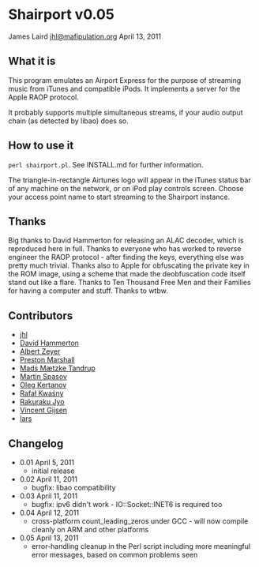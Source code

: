 Shairport v0.05
==============
James Laird <jhl@mafipulation.org>
April 13, 2011

What it is
----------
This program emulates an Airport Express for the purpose of streaming music from iTunes and compatible iPods. It implements a server for the Apple RAOP protocol.

It probably supports multiple simultaneous streams, if your audio output chain (as detected by libao) does so.

How to use it
-------------
`perl shairport.pl`. See INSTALL.md for further information.

The triangle-in-rectangle Airtunes logo will appear in the iTunes status bar of any machine on the network, or on iPod play controls screen. Choose your access point name to start streaming to the Shairport instance.

Thanks
------
Big thanks to David Hammerton for releasing an ALAC decoder, which is reproduced here in full.
Thanks to everyone who has worked to reverse engineer the RAOP protocol - after finding the keys, everything else was pretty much trivial.
Thanks also to Apple for obfuscating the private key in the ROM image, using a scheme that made the deobfuscation code itself stand out like a flare.
Thanks to Ten Thousand Free Men and their Families for having a computer and stuff.
Thanks to wtbw.

Contributors
------------
* [jhl](mailto:jhl@axdf.net)
* [David Hammerton](http://craz.net/)
* [Albert Zeyer](mailto:albert.zeyer@rwth-aachen.de)
* [Preston Marshall](mailto:preston@synergyeoc.com)
* [Mads Mætzke Tandrup](mailto:mads@tandrup.org)
* [Martin Spasov](mailto:mspasov@gmail.com)
* [Oleg Kertanov](mailto:okertanov@gmail.com)
* [Rafał Kwaśny](mailto:mag@entropy.be)
* [Rakuraku Jyo](mailto:jyo.rakuraku@gmail.com)
* [Vincent Gijsen](mailto:vtj.gijsen@gmail.com)
* [lars](mailto:lars@namsral.com)

Changelog
---------
* 0.01  April 5, 2011
    * initial release
* 0.02  April 11, 2011
    * bugfix: libao compatibility
* 0.03  April 11, 2011
    * bugfix: ipv6 didn't work - IO::Socket::INET6 is required too
* 0.04  April 12, 2011
    * cross-platform count_leading_zeros under GCC - will now compile cleanly on ARM and other platforms
* 0.05  April 13, 2011
    * error-handling cleanup in the Perl script including more meaningful error messages, based on common problems seen


